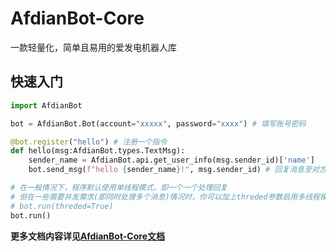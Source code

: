 # AfdianBot-Core
一款轻量化，简单且易用的爱发电机器人库

## 快速入门
``` python
import AfdianBot

bot = AfdianBot.Bot(account="xxxxx", password="xxxx") # 填写账号密码

@bot.register("hello") # 注册一个指令
def hello(msg:AfdianBot.types.TextMsg):
    sender_name = AfdianBot.api.get_user_info(msg.sender_id)['name']
    bot.send_msg(f"hello {sender_name}!", msg.sender_id) # 回复消息至对方

# 在一般情况下，程序默认使用单线程模式，即一个一个处理回复
# 但在一些需要并发需求(即同时处理多个消息)情况时，你可以加上threded参数启用多线程模式
# bot.run(threded=True)
bot.run()
```
**更多文档内容详见[AfdianBot-Core文档](https://sun589.github.io/afdbot-core/)**